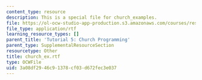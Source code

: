 ```yaml
---
content_type: resource
description: This is a special file for church_examples.
file: https://ol-ocw-studio-app-production.s3.amazonaws.com/courses/res-9-003-brains-minds-and-machines-summer-course-summer-2015/3a08df2946c91378cf03d672fec3e037_church_ex.rtf
file_type: application/rtf
learning_resource_types: []
parent_title: 'Tutorial 5: Church Programming'
parent_type: SupplementalResourceSection
resourcetype: Other
title: church_ex.rtf
type: OCWFile
uid: 3a08df29-46c9-1378-cf03-d672fec3e037
---
```

